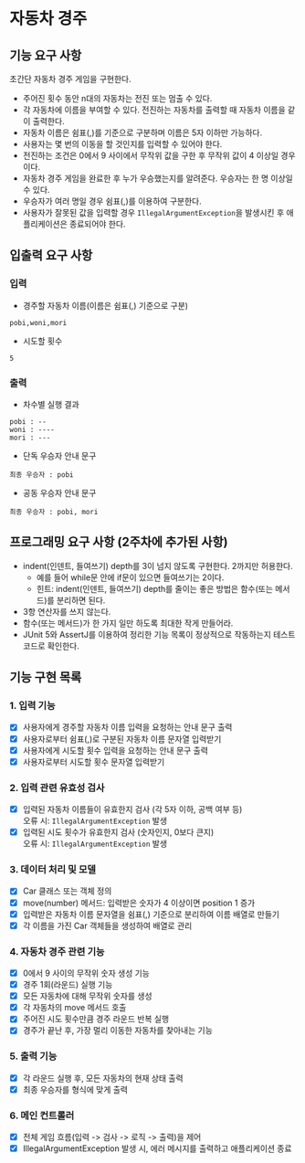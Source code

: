 # 자동차 경주
## 기능 요구 사항
초간단 자동차 경주 게임을 구현한다.

- 주어진 횟수 동안 n대의 자동차는 전진 또는 멈출 수 있다.
- 각 자동차에 이름을 부여할 수 있다. 전진하는 자동차를 출력할 때 자동차 이름을 같이 출력한다.
- 자동차 이름은 쉼표(,)를 기준으로 구분하며 이름은 5자 이하만 가능하다.
- 사용자는 몇 번의 이동을 할 것인지를 입력할 수 있어야 한다.
- 전진하는 조건은 0에서 9 사이에서 무작위 값을 구한 후 무작위 값이 4 이상일 경우이다.
- 자동차 경주 게임을 완료한 후 누가 우승했는지를 알려준다. 우승자는 한 명 이상일 수 있다.
- 우승자가 여러 명일 경우 쉼표(,)를 이용하여 구분한다.
- 사용자가 잘못된 값을 입력할 경우 `IllegalArgumentException`을 발생시킨 후 애플리케이션은 종료되어야 한다.

## 입출력 요구 사항
### 입력
- 경주할 자동차 이름(이름은 쉼표(,) 기준으로 구분)
```text
pobi,woni,mori
```
- 시도할 횟수
```text
5
```

### 출력
- 차수별 실행 결과
```text
pobi : --
woni : ----
mori : ---
```
- 단독 우승자 안내 문구
```text
최종 우승자 : pobi
```
- 공동 우승자 안내 문구
```text
최종 우승자 : pobi, mori
```

## 프로그래밍 요구 사항 (2주차에 추가된 사항)
- indent(인덴트, 들여쓰기) depth를 3이 넘지 않도록 구현한다. 2까지만 허용한다.
    - 예를 들어 while문 안에 if문이 있으면 들여쓰기는 2이다.
    - 힌트: indent(인덴트, 들여쓰기) depth를 줄이는 좋은 방법은 함수(또는 메서드)를 분리하면 된다.
- 3항 연산자를 쓰지 않는다.
- 함수(또는 메서드)가 한 가지 일만 하도록 최대한 작게 만들어라.
- JUnit 5와 AssertJ를 이용하여 정리한 기능 목록이 정상적으로 작동하는지 테스트 코드로 확인한다.


## 기능 구현 목록
### 1. 입력 기능
- [x] 사용자에게 경주할 자동차 이름 입력을 요청하는 안내 문구 출력
- [x] 사용자로부터 쉼표(,)로 구분된 자동차 이름 문자열 입력받기
- [x] 사용자에게 시도할 횟수 입력을 요청하는 안내 문구 출력
- [x] 사용자로부터 시도할 횟수 문자열 입력받기
### 2. 입력 관련 유효성 검사
- [x] 입력된 자동차 이름들이 유효한지 검사 (각 5자 이하, 공백 여부 등)  
오류 시: `IllegalArgumentException` 발생  
- [x] 입력된 시도 횟수가 유효한지 검사 (숫자인지, 0보다 큰지)  
오류 시: `IllegalArgumentException` 발생  
### 3. 데이터 처리 및 모델
- [x] Car 클래스 또는 객체 정의
- [x] move(number) 메서드: 입력받은 숫자가 4 이상이면 position 1 증가
- [x] 입력받은 자동차 이름 문자열을 쉼표(,) 기준으로 분리하여 이름 배열로 만들기
- [x] 각 이름을 가진 Car 객체들을 생성하여 배열로 관리
### 4. 자동차 경주 관련 기능
- [x] 0에서 9 사이의 무작위 숫자 생성 기능
- [x] 경주 1회(라운드) 실행 기능
- [x] 모든 자동차에 대해 무작위 숫자를 생성
- [x] 각 자동차의 move 메서드 호출
- [x] 주어진 시도 횟수만큼 경주 라운드 반복 실행
- [x] 경주가 끝난 후, 가장 멀리 이동한 자동차를 찾아내는 기능
### 5. 출력 기능
- [x] 각 라운드 실행 후, 모든 자동차의 현재 상태 출력
- [x] 최종 우승자를 형식에 맞게 출력
### 6. 메인 컨트롤러
- [x] 전체 게임 흐름(입력 -> 검사 -> 로직 -> 출력)을 제어
- [x] IllegalArgumentException 발생 시, 에러 메시지를 출력하고 애플리케이션 종료
